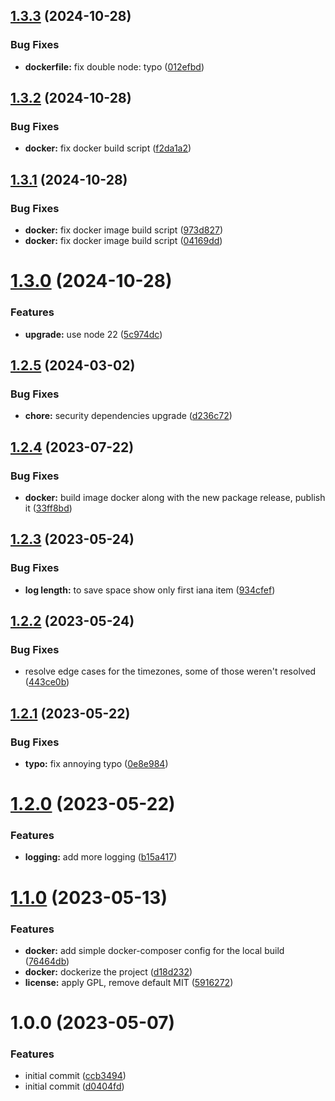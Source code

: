 ## [1.3.3](https://github.com/syroegkin/nxtp-js/compare/v1.3.2...v1.3.3) (2024-10-28)


### Bug Fixes

* **dockerfile:** fix double node: typo ([012efbd](https://github.com/syroegkin/nxtp-js/commit/012efbd26a2d72cbf8fb2b71c0945659b68f0f6c))

## [1.3.2](https://github.com/syroegkin/nxtp-js/compare/v1.3.1...v1.3.2) (2024-10-28)


### Bug Fixes

* **docker:** fix docker build script ([f2da1a2](https://github.com/syroegkin/nxtp-js/commit/f2da1a2433320dbb2221d5c5138ab784fd486b9d))

## [1.3.1](https://github.com/syroegkin/nxtp-js/compare/v1.3.0...v1.3.1) (2024-10-28)


### Bug Fixes

* **docker:** fix docker image build script ([973d827](https://github.com/syroegkin/nxtp-js/commit/973d827a7b96e663f3442e59df97246c28b74c10))
* **docker:** fix docker image build script ([04169dd](https://github.com/syroegkin/nxtp-js/commit/04169ddb92f3d472b089b819e31ea63d816b996f))

# [1.3.0](https://github.com/syroegkin/nxtp-js/compare/v1.2.5...v1.3.0) (2024-10-28)


### Features

* **upgrade:** use node 22 ([5c974dc](https://github.com/syroegkin/nxtp-js/commit/5c974dcf74a056ef280a24cfaa39f62f369d731a))

## [1.2.5](https://github.com/syroegkin/nxtp-js/compare/v1.2.4...v1.2.5) (2024-03-02)


### Bug Fixes

* **chore:** security dependencies upgrade ([d236c72](https://github.com/syroegkin/nxtp-js/commit/d236c726e13b956cde394973b58f522c5e1abc1a))

## [1.2.4](https://github.com/syroegkin/nxtp-js/compare/v1.2.3...v1.2.4) (2023-07-22)


### Bug Fixes

* **docker:** build image docker along with the new package release, publish it ([33ff8bd](https://github.com/syroegkin/nxtp-js/commit/33ff8bd543edff38d46c82a04749627c56c4ced5))

## [1.2.3](https://github.com/syroegkin/nxtp-js/compare/v1.2.2...v1.2.3) (2023-05-24)


### Bug Fixes

* **log length:** to save space show only first iana item ([934cfef](https://github.com/syroegkin/nxtp-js/commit/934cfef51ac29fb5b0824463dcd1f63183c361df))

## [1.2.2](https://github.com/syroegkin/nxtp-js/compare/v1.2.1...v1.2.2) (2023-05-24)


### Bug Fixes

* resolve edge cases for the timezones, some of those weren't resolved ([443ce0b](https://github.com/syroegkin/nxtp-js/commit/443ce0b113d9ac360cfd1faaff0c3ec700b202a3))

## [1.2.1](https://github.com/syroegkin/nxtp-js/compare/v1.2.0...v1.2.1) (2023-05-22)


### Bug Fixes

* **typo:** fix annoying typo ([0e8e984](https://github.com/syroegkin/nxtp-js/commit/0e8e98437ce15f0e4750d3ec763b6272b3214b1b))

# [1.2.0](https://github.com/syroegkin/nxtp-js/compare/v1.1.0...v1.2.0) (2023-05-22)


### Features

* **logging:** add more logging ([b15a417](https://github.com/syroegkin/nxtp-js/commit/b15a417462495265d1811c8045a9b681e890250b))

# [1.1.0](https://github.com/syroegkin/nxtp-js/compare/v1.0.0...v1.1.0) (2023-05-13)


### Features

* **docker:** add simple docker-composer config for the local build ([76464db](https://github.com/syroegkin/nxtp-js/commit/76464db5cc2de239f4d8c5285aad3b81f19ad9cc))
* **docker:** dockerize the project ([d18d232](https://github.com/syroegkin/nxtp-js/commit/d18d232a29401d6bfe5ca871df9423aba04c6058))
* **license:** apply GPL, remove default MIT ([5916272](https://github.com/syroegkin/nxtp-js/commit/591627259a98841b1834b1b902aa14992b9d7d56))

# 1.0.0 (2023-05-07)


### Features

* initial commit ([ccb3494](https://github.com/syroegkin/nxtp-js/commit/ccb3494f7839cabfe6428b34db37c068e7694d2a))
* initial commit ([d0404fd](https://github.com/syroegkin/nxtp-js/commit/d0404fdf9dfdd9f8c5ea998c8ecd32925db4baae))
